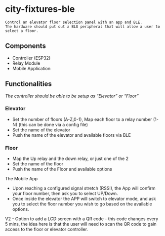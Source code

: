 # city-fixtures-ble

    Control an elevator floor selection panel with an app and BLE.
    The hardware should put out a BLU peripheral that will allow a user to select a floor.

## Components

- Controller (ESP32)
- Relay Module
- Mobile Application

## Functionalities

_The controller should be able to be setup as “Elevator” or “Floor”_

### Elevator

- Set the number of floors (A-Z,0-1), Map each floor to a relay number (1-N) (this can be done via a config file)
- Set the name of the elevator
- Push the name of the elevator and available floors via BLE

### Floor

- Map the Up relay and the down relay, or just one of the 2
- Set the name of the floor
- Push the name of the Floor and available options

The Mobile App

- Upon reaching a configured signal stretch (RSSI), the App will confirm your floor number, then ask you to select UP/Down.
- Once inside the elevator the APP will switch to elevator mode, and ask you to select the floor number you wish to go based on the available options.

V2 -
Option to add a LCD screen with a QR code - this code changes every 5 mins, the idea here is that the user will need to scan the QR code to gain access to the floor or elevator controller.
